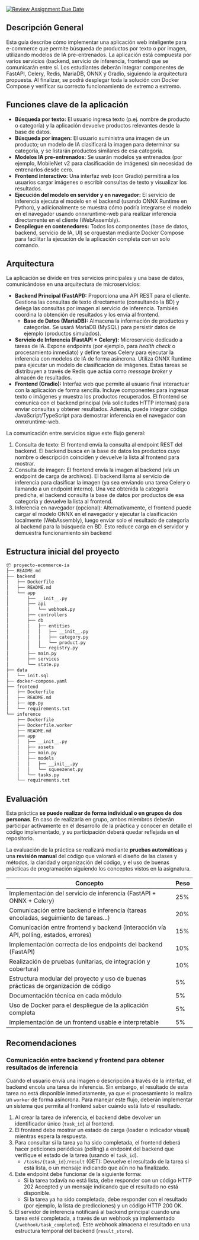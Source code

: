 [![Review Assignment Due Date](https://classroom.github.com/assets/deadline-readme-button-22041afd0340ce965d47ae6ef1cefeee28c7c493a6346c4f15d667ab976d596c.svg)](https://classroom.github.com/a/-1JTPT80)

## Descripción General

Esta guía describe cómo implementar una aplicación web inteligente para e-commerce que permite búsqueda de productos por texto o por imagen, utilizando modelos de IA pre-entrenados. La aplicación está compuesta por varios servicios (backend, servicio de inferencia, frontend) que se comunicarán entre sí. Los estudiantes deberán integrar componentes de FastAPI, Celery, Redis, MariaDB, ONNX y Gradio, siguiendo la arquitectura propuesta. Al finalizar, se podrá desplegar toda la solución con Docker Compose y verificar su correcto funcionamiento de extremo a extremo.

## Funciones clave de la aplicación

* **Búsqueda por texto:** El usuario ingresa texto (p.ej. nombre de producto o categoría) y la aplicación devuelve productos relevantes desde la base de datos.
* **Búsqueda por imagen:** El usuario suministra una imagen de un producto; un modelo de IA clasificará la imagen para determinar su categoría, y se listarán productos similares de esa categoría.
* **Modelos IA pre-entrenados:** Se usarán modelos ya entrenados (por ejemplo, MobileNet v2 para clasificación de imágenes) sin necesidad de entrenarlos desde cero.
* **Frontend interactivo:** Una interfaz web (con Gradio) permitirá a los usuarios cargar imágenes o escribir consultas de texto y visualizar los resultados.
* **Ejecución del modelo en servidor y en navegador:** El servicio de inferencia ejecuta el modelo en el backend (usando ONNX Runtime en Python), y adicionalmente se muestra cómo podría integrarse el modelo en el navegador usando onnxruntime-web para realizar inferencia directamente en el cliente (WebAssembly).
* **Despliegue en contenedores:** Todos los componentes (base de datos, backend, servicio de IA, UI) se orquestan mediante Docker Compose para facilitar la ejecución de la aplicación completa con un solo comando.

## Arquitectura

La aplicación se divide en tres servicios principales y una base de datos, comunicándose en una arquitectura de microservicios:
* **Backend Principal (FastAPI):** Proporciona una API REST para el cliente. Gestiona las consultas de texto directamente (consultando la BD) y delega las consultas por imagen al servicio de inferencia. También coordina la obtención de resultados y los envía al frontend.
    * **Base de Datos (MariaDB):** Almacena la información de productos y categorías. Se usará MariaDB (MySQL) para persistir datos de ejemplo (productos simulados).
* **Servicio de Inferencia (FastAPI + Celery):** Microservicio dedicado a tareas de IA. Expone endpoints (por ejemplo, para *health check* o procesamiento inmediato) y define tareas Celery para ejecutar la inferencia con modelos de IA de forma asíncrona. Utiliza ONNX Runtime para ejecutar un modelo de clasificación de imágenes. Estas tareas se distribuyen a través de Redis que actúa como *message broker* y almacén de resultados.
* **Frontend (Gradio):** Interfaz web que permite al usuario final interactuar con la aplicación de forma sencilla. Incluye componentes para ingresar texto o imágenes y muestra los productos recuperados. El frontend se comunica con el backend principal (vía solicitudes HTTP internas) para enviar consultas y obtener resultados. Además, puede integrar código JavaScript/TypeScript para demostrar inferencia en el navegador con onnxruntime-web.

La comunicación entre servicios sigue este flujo general:

1. Consulta de texto: El frontend envía la consulta al endpoint REST del backend. El backend busca en la base de datos los productos cuyo nombre o descripción coinciden y devuelve la lista al frontend para mostrar.
2.	Consulta de imagen: El frontend envía la imagen al backend (vía un endpoint de carga de archivos). El backend llama al servicio de inferencia para clasificar la imagen (ya sea enviando una tarea Celery o llamando a un endpoint interno). Una vez obtenida la categoría predicha, el backend consulta la base de datos por productos de esa categoría y devuelve la lista al frontend.
3.	Inferencia en navegador (opcional): Alternativamente, el frontend puede cargar el modelo ONNX en el navegador y ejecutar la clasificación localmente (WebAssembly), luego enviar solo el resultado de categoría al backend para la búsqueda en BD. Esto reduce carga en el servidor y demuestra funcionamiento sin backend 

## Estructura inicial del proyecto

```bash
📦 proyecto-ecommerce-ia
├── README.md
├── backend
│   ├── Dockerfile
│   ├── README.md
│   └── app
│       ├── __init__.py
│       ├── api
│       │   └── webhook.py
│       ├── controllers
│       ├── db
│       │   ├── entities
│       │   │   ├── __init__.py
│       │   │   ├── category.py
│       │   │   └── product.py
│       │   └── registry.py
│       ├── main.py
│       ├── services
│       └── state.py
├── data
│   └── init.sql
├── docker-compose.yaml
├── frontend
│   ├── Dockerfile
│   ├── README.md
│   ├── app.py
│   └── requirements.txt
└── inference
    ├── Dockerfile
    ├── Dockerfile.worker
    ├── README.md
    ├── app
    │   ├── __init__.py
    │   ├── assets
    │   ├── main.py
    │   ├── models
    │   │   ├── __init__.py
    │   │   └── squeezenet.py
    │   └── tasks.py
    └── requirements.txt
```

## Evaluación

Esta práctica **se puede realizar de forma individual o en grupos de dos personas**. En caso de realizarla en grupo, ambos miembros deberán participar activamente en el desarrollo de la práctica y conocer en detalle el código implementado, y su participación deberá quedar reflejada en el repositorio.

La evaluación de la práctica se realizará mediante **pruebas automáticas** y una **revisión manual** del código que valorará el diseño de las clases y métodos, la claridad y organización del código, y el uso de buenas prácticas de programación siguiendo los conceptos vistos en la asignatura.

| Concepto                                                                                          | Peso |
|---------------------------------------------------------------------------------------------------|------|
| Implementación del servicio de inferencia (FastAPI + ONNX + Celery)                               | 25%  |
| Comunicación entre backend e inferencia (tareas encoladas, seguimiento de tareas...)              | 20%  |
| Comunicación entre frontend y backend (interacción vía API, polling, estados, errores)            | 15%  |
| Implementación correcta de los endpoints del backend (FastAPI)                                    | 10%  |
| Realización de pruebas (unitarias, de integración y cobertura)                                    | 10%  |
| Estructura modular del proyecto y uso de buenas prácticas de organización de código               | 5%   |
| Documentación técnica en cada módulo                                                              | 5%   |
| Uso de Docker para el despliegue de la aplicación completa                                        | 5%   |
| Implementación de un frontend usable e interpretable                                              | 5%   |

## Recomendaciones

### Comunicación entre backend y frontend para obtener resultados de inferencia

Cuando el usuario envía una imagen o descripción a través de la interfaz, el backend encola una tarea de inferencia. Sin embargo, el resultado de esta tarea no está disponible inmediatamente, ya que el procesamiento lo realiza un `worker` de forma asíncrona. Para manejar este flujo, deberán implementar un sistema que permita al frontend saber cuándo está listo el resultado.

1.	Al crear la tarea de inferencia, el backend debe devolver un identificador único (`task_id`) al frontend.
2.	El frontend debe mostrar un estado de carga (loader o indicador visual) mientras espera la respuesta.
3.	Para consultar si la tarea ya ha sido completada, el frontend deberá hacer peticiones periódicas (polling) a endpoint del backend que verifique el estado de la tarea (usando el `task_id`).
    - `/tasks/{task_id}/result` (GET): Devuelve el resultado de la tarea si está lista, o un mensaje indicando que aún no ha finalizado.
4.	Este endpoint debe funcionar de la siguiente forma:
    - Si la tarea todavía no está lista, debe responder con un código HTTP 202 Accepted y un mensaje indicando que el resultado no está disponible.
    - Si la tarea ya ha sido completada, debe responder con el resultado (por ejemplo, la lista de predicciones) y un código HTTP 200 OK.
5.  El servidor de inferencia notificará al backend principal cuando una tarea esté completada, a través de un webhook ya implementado (`/webhook/task_completed`). Este webhook almacena el resultado en una estructura temporal del backend (`result_store`).